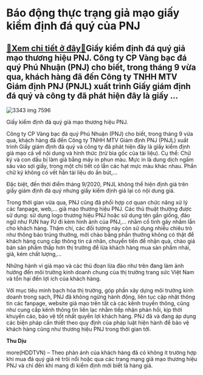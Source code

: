 Báo động thực trạng giả mạo giấy kiểm định đá quý của PNJ
=========================================================

[:gift:Xem chi tiết ở đây:gift:](https://hddtvn.com/bao-dong-thuc-trang-gia-mao-giay-kiem-dinh-da-quy-cua-pnj/)Giấy kiểm định đá quý giả mạo thương hiệu PNJ. Công ty CP Vàng bạc đá quý Phú Nhuận (PNJ) cho biết, trong tháng 9 vừa qua, khách hàng đã đến Công ty TNHH MTV Giám định PNJ (PNJL) xuất trình Giấy giám định đá quý và công ty đã phát hiện đây là giấy …
---------------------------------------------------------------------------------------------------------------------------------------------------------------------------------------------------------------------------------------------------------





![3343 img 7596](https://hddtvn.com/wp-content/uploads/2021/01/3343_IMG_7596.jpg "Giấy kiểm định đá ruby ")


Giấy kiểm định đá quý giả mạo thương hiệu PNJ.



Công ty CP Vàng bạc đá quý Phú Nhuận (PNJ) cho biết, trong tháng 9 vừa qua, khách hàng đã đến Công ty TNHH MTV Giám định PNJ (PNJL) xuất trình Giấy giám định đá quý và công ty đã phát hiện đây là giấy kiểm định giả mạo cả về nội dung và hình thức (trừ bìa gốc của tài liệu). Cụ thể: Chữ ký và con dấu bị làm giả bằng máy in phun màu. Mực in là dung dịch ngấm sâu vào sợi giấy, trong một chi tiết có lẫn các hạt mực màu khác nhau. Phần chữ ký không có vết hằn tài liệu do ấn bút,…


Đặc biệt, đến thời điểm tháng 9/2020, PNJL không thể hiện định giá trên giấy giám định đá quý nhưng giấy kiểm định giả lại có nội dung giá.


Trong thời gian vừa qua, PNJ cũng đã phối hợp cơ quan chức năng xử lý các fanpage, web,… giả mạo thương hiệu PNJ. Các thủ thuật thường được sử dụng: sử dụng logo thương hiệu PNJ hoặc sử dụng tên gần giống, đảo ngữ như PJN hay PJ đi kèm hình ảnh của PNJ,… nhằm cố tình gây nhầm lẫn cho khách hàng. Thậm chí, các đối tượng này còn sử dụng nhiều chiêu trò như thông báo trúng thưởng, mời chào bằng phần thưởng không có thật để khách hàng cung cấp thông tin cá nhân, chuyển tiền để nhận quà, chào giá bán sản phẩm thấp hơn thị trường để lừa khách hàng mua sản phẩm nhái, giả, kém chất lượng,…


Những hành vi giả mạo và các thủ đoạn lừa đảo như trên đang làm ảnh hưởng đến môi trường kinh doanh chung của thị trường trang sức Việt Nam và tổn hại đến lợi ích của khách hàng.


Với mục tiêu minh bạch hóa thị trường, góp phần xây dựng môi trường kinh doanh trong sạch, PNJ đã không ngừng hành động, liên tục cập nhật thông tin các fanpage, website giả mạo trên tất cả các kênh truyền thông, cũng như cung cấp kênh thông tin liên lạc nhằm tiếp nhận phản hồi, kịp thời khuyến cáo, bảo vệ tốt nhất quyền lợi khách hàng. PNJ đã và đang áp dụng các biện pháp cần thiết theo quy định của pháp luật hiện hành để bảo vệ khách hàng cũng như thương hiệu PNJ trong thời gian tới.




**Thu Dịu**



more(HDDTVN) – Theo phản ánh của khách hàng đã có không ít trường hợp khi mua đá quý giá rẻ trôi nổi hoặc qua các trang mạng giả mạo thương hiệu PNJ và chỉ đến khi mang đi kiểm định mới biết là hàng giả.

